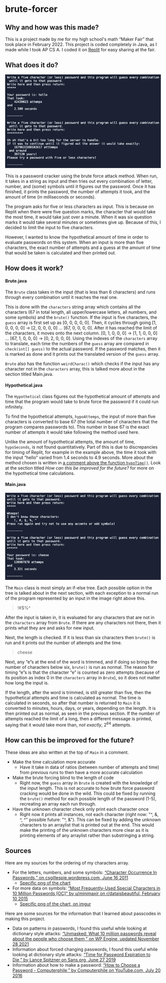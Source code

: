 # brute-forcer


## Why and how was this made?
This is a project made by me for my high school's math “Maker Fair” that took place in February 2022. This project is coded completely in Java, as I made while I took AP CS A. I coded it on [Replit](https://replit.com/@Sharnoff/Maker-Faire-Password-Cracker) for easy sharing at the fair. 

## What does it do?
![“hello”, “spaghetti” examples run to show standard output](https://github.com/ksharnoff/brute-forcer/blob/main/hello-spaghetti_example.png)

This is a password cracker using the brute force attack method. When run, it takes in a string as input and then tries out every combination of letter, number, and (some) symbols until it figures out the password. Once it has finished, it prints the password, the number of attempts it took, and the amount of time (in milliseconds or seconds). 

The program asks for five or less characters as input. This is because on Replit when there were five question marks, the character that would take the most time, it would take just over a minute. When it was six question marks it would take several minutes or sometimes give up. Because of this, I decided to limit the input to five characters. 

However, I wanted to know the hypothetical amount of time in order to evaluate passwords on this system. When an input is more than five characters, the exact number of attempts and a guess at the amount of time that would be taken is calculated and then printed out. 

## How does it work?

#### Brute.java

The `Brute` class takes in the input (that is less than 6 characters) and runs through every combination until it reaches the real one.

This is done with the `characters` string array which contains all the characters (67 in total length, all upper/lowercase letters, all numbers, and some symbols) and the `brute()` function. If the input is five characters, the `guess` array is first set up as [0, 0, 0, 0, 0]. Then, it cycles through going [1, 0, 0, 0, 0] → [2, 0, 0, 0, 0] … [67, 0, 0, 0, 0]. After it has reached the limit of the characters, it moves onto the next column. [0, 1, 0, 0, 0] → [1, 1, 0, 0, 0] … [67, 1, 0, 0, 0] → [0, 2, 0, 0, 0]. Using the indexes of the `characters` array to translate, each time the numbers of the `guess` array are compared in `check(int[] guess)` to the actual password. If the password matches, then it is marked as done and it prints out the translated version of the `guess` array.

`Brute` also has the function `weirdCharac()` which checks if the input has any character not in the `characters` array, this is talked more about in the section titled Main.java.


#### Hypothetical.java

The `Hypothetical` class figures out the hypothetical amount of attempts and time that the program would take to brute force the password if it could run infinitely.

To find the hypothetical attempts, `hypoAttemps`, the input of more than five characters is converted to base 67 (the total number of characters that the program compares passwords to). This number in base 67 is the exact number of attempts it would take following the method used here. 

Unlike the amount of hypothetical attempts, the amount of time, `hypoSeconds`, is not found quantitatively. Part of this is due to discrepancies for timing of Replit, for example in the example above, the time it took with the input “hello” varied from 1.4 seconds to 4.9 seconds. More about the method chosen is written in [a comment above the function `hypoTime()`](https://github.com/ksharnoff/brute-forcer/blob/main/Hypothetical.java#L63). Look at the section titled *How can this be improved for the future?* for more on the hypothetical time calculations. 

#### Main.java
![​”!#$%^”, “cheese” examples run to show special output](https://github.com/ksharnoff/brute-forcer/blob/main/!%23%24%25%5E-cheese_examples.png)

The `Main` class is most simply an if-else tree. Each possible option in the tree is talked about in the next section, with each exception to a normal run of the program represented by an input in the image right above this. 


> !#$%^

After the input is taken in, it is evaluated for any characters that are not in the `characters` array from `Brute`. If there are any characters not there, then it prints what they are and asks for new input. 

Next, the length is checked. If it is less than six characters then `brute()` is run and it prints out the number of attempts and the time.


> cheese

Next, any “e”s at the end of the word is trimmed, and if doing so brings the number of characters below six, `brute()` is run as normal. The reason for timing “e”s is that the character “e” is counted as zero attempts (because of its position as index 0 in the `characters` array in `Brute`), so it does not matter how long the input is. 

If the length, after the word is trimmed, is still greater than five, then the hypothetical attempts and time is calculated as normal. The time is calculated in seconds, so after that number is returned to `Main` it is converted to minutes, hours, days, or years, depending on the length. It is then printed out as normal, as seen in the previous section. If the number of attempts reached the limit of a long, then a different message is printed, saying that it would take more than, *not exactly*, 2<sup>64​​</sup> attempts. 

## How can this be improved for the future? 
These ideas are also written at the top of `Main` in a comment.
 - Make the time calculation more accurate
 	-  Have it take in data of ratios (between number of attempts and time) from previous runs to then have a more accurate calculation
 - Make the brute forcing blind to the length of code
	- Right now, the `guess` array in `Brute` is created with the knowledge of the input length. This is not accurate to how brute force password cracking would be done in the wild. This could be fixed by running the `brute()` method for each possible length of the password (1-5), recreating an array each run through. 
 - Have the unknown character check only print each character once
 	- Right now it prints all instances, not each character (right now: "^, &, ^, ^" possible future: "^, &"). This can be fixed by adding the unknown characters to an arraylist that is printed out at the end. This would make the printing of the unknown characters more clear as it is printing elements of any arraylist rather than substringing a string. 

## Sources
Here are my sources for the ordering of my characters array. 
- For the letters, numbers, and some symbols: [“Character Occurrence In Passwords,” on csgillespie.wordpress.com, June 16 2011](https://csgillespie.wordpress.com/2011/06/16/character-occurrence-in-passwords/)
	- [Specific png of the chart](https://csgillespie.files.wordpress.com/2011/06/figure2.png)
- For more data on symbols: [“Most Frequently-Used Special Characters in 10 Million Passwords [OC]” by u/minimaxir on r/dataisbeautiful, February 10 2015](https://www.reddit.com/r/dataisbeautiful/comments/2vfgvh/most_frequentlyused_special_characters_in_10/)
	- [Specific png of the chart, on imgur](https://i.imgur.com/aoIa6UX.png)

Here are some sources for the information that I learned about passcodes in making this project.
- Data on patterns in passwords, I found this useful while looking at dictionary style attacks: [“Unmasked: What 10 million passwords reveal about the people who choose them,” on WP Engine, updated November 28 2021](https://wpengine.com/resources/passwords-unmasked-infographic/) 
- Information about forced changing passwords, I found this useful while looking at dictionary style attacks: [“Time for Password Expiration to Die,” by Lance Spitzner on Sans.org, June 27 2019](https://www.sans.org/blog/time-for-password-expiration-to-die/)
- Information about how to make a password: [“How to Choose a Password - Computerphile,” by Computerphile on YouTube.com, July 20 2016](https://youtu.be/3NjQ9b3pgIg)

